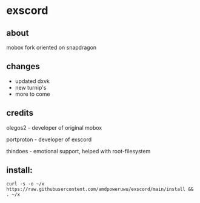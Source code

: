 # exscord
## about
mobox fork oriented on snapdragon
## changes
- updated dxvk
- new turnip's
- more to come
## credits
olegos2 - developer of original mobox

portproton - developer of exscord

thindoes - emotional support, helped with root-filesystem

## install:

 `curl -s -o ~/x https://raw.githubusercontent.com/amdpoweruwu/exscord/main/install && . ~/x`
